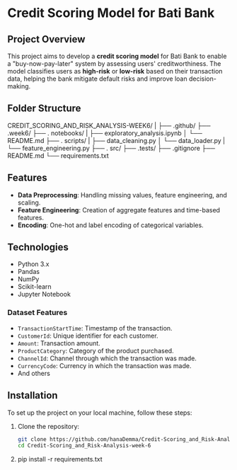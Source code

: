 
# Credit Scoring Model for Bati Bank

## Project Overview
This project aims to develop a **credit scoring model** for Bati Bank to enable a "buy-now-pay-later" system by assessing users' creditworthiness. The model classifies users as **high-risk** or **low-risk** based on their transaction data, helping the bank mitigate default risks and improve loan decision-making.

## Folder Structure 
CREDIT_SCORING_AND_RISK_ANALYSIS-WEEK6/
|
├── .github/
├── .week6/
├── . notebooks/
|   ├── exploratory_analysis.ipynb
│   └── README.md 
├── . scripts/ 
|    ├── data_cleaning.py
│    └── data_loader.py 
|    └── feature_engineering.py 
├── . src/
├── .tests/
├── .gitignore 
├── README.md 
└── requirements.txt 

## Features

- **Data Preprocessing**: Handling missing values, feature engineering, and scaling.
- **Feature Engineering**: Creation of aggregate features and time-based features.
- **Encoding**: One-hot and label encoding of categorical variables.

## Technologies

- Python 3.x
- Pandas
- NumPy
- Scikit-learn
- Jupyter Notebook

### Dataset Features
- `TransactionStartTime`: Timestamp of the transaction.
- `CustomerId`: Unique identifier for each customer.
- `Amount`: Transaction amount.
- `ProductCategory`: Category of the product purchased.
- `ChannelId`: Channel through which the transaction was made.
- `CurrencyCode`: Currency in which the transaction was made.
- And others

## Installation

To set up the project on your local machine, follow these steps:


1. Clone the repository:
   ```bash
   git clone https://github.com/hanaDemma/Credit-Scoring_and_Risk-Analysis-week-6.git
   cd Credit-Scoring_and_Risk-Analysis-week-6

2. pip install -r requirements.txt